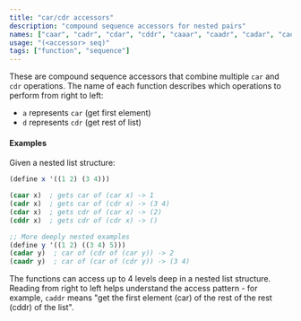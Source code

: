 ```yaml
---
title: "car/cdr accessors"
description: "compound sequence accessors for nested pairs"
names: ["caar", "cadr", "cdar", "cddr", "caaar", "caadr", "cadar", "caddr", "cdaar", "cdadr", "cddar", "cdddr", "caaaar", "caaadr", "caadar", "caaddr", "cadaar", "cadadr", "caddar", "cadddr", "cdaaar", "cdaadr", "cdadar", "cdaddr", "cddaar", "cddadr", "cddar", "cdddar", "cddddr"]
usage: "(<accessor> seq)"
tags: ["function", "sequence"]
---
```


These are compound sequence accessors that combine multiple `car` and `cdr` operations. The name of each function describes which operations to perform from  right to left:

- `a` represents `car` (get first element)
- `d` represents `cdr` (get rest of list)

#### Examples

Given a nested list structure:

```scheme
(define x '((1 2) (3 4)))

(caar x)  ; gets car of (car x) -> 1
(cadr x)  ; gets car of (cdr x) -> (3 4)
(cdar x)  ; gets cdr of (car x) -> (2)
(cddr x)  ; gets cdr of (cdr x) -> ()

;; More deeply nested examples
(define y '((1 2) ((3 4) 5)))
(cadar y)  ; car of (cdr of (car y)) -> 2
(caadr y)  ; car of (car of (cdr y)) -> (3 4)
```

The functions can access up to 4 levels deep in a nested list structure. Reading from right to left helps understand the access pattern - for example, `caddr` means "get the first element (car) of the rest of the rest (cddr) of the list".
